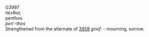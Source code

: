 <body>
  <p>G3997<br>  πένθος  <br> penthos  <br><i>pen‘-thos </i><br>Strengthened from the alternate of <a href="g3958.htm">3958</a>  <i>grief:</i> - mourning, sorrow.<br></p>
 </body>